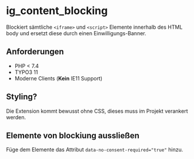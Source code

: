# ig_content_blocking
Blockiert sämtliche `<iframe>` und `<script>` Elemente innerhalb des HTML body und ersetzt diese durch einen Einwilligungs-Banner.

## Anforderungen
- PHP < 7.4
- TYPO3 11
- Moderne Clients (**Kein** IE11 Support)

## Styling?
Die Extension kommt bewusst ohne CSS, dieses muss im Projekt verankert werden.

## Elemente von blockiung aussließen
Füge dem Elemente das Attribut `data-no-consent-required="true"` hinzu.
